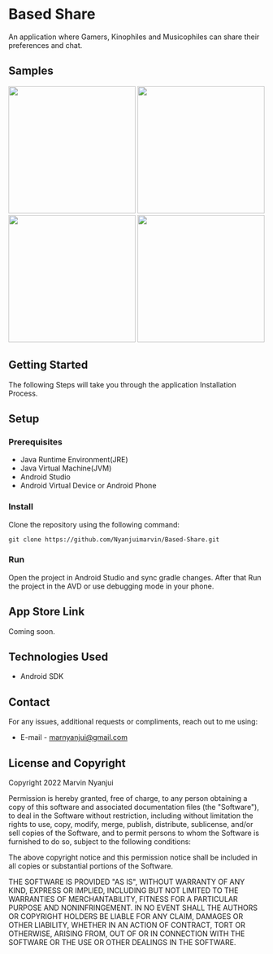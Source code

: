 # Based Share
An application where Gamers, Kinophiles and Musicophiles can share their preferences and chat.

## Samples

<img src="https://github.com/Nyanjuimarvin/Based-Share/blob/master/Screens/image.png"  height="250" />

<img src="https://github.com/Nyanjuimarvin/Based-Share/blob/master/Screens/image%20(1).png"  height="250" />

<img src="https://github.com/Nyanjuimarvin/Based-Share/blob/master/Screens/image%20(2).png"  height="250" />

<img src="https://github.com/Nyanjuimarvin/Based-Share/blob/master/Screens/image%20(4).png"  height="250" />

## Getting Started

The following Steps will take you through the application Installation Process.

## Setup
### Prerequisites
- Java Runtime Environment(JRE)
- Java Virtual Machine(JVM)
- Android Studio
- Android Virtual Device or Android Phone

### Install

Clone the repository using the following command:
```
git clone https://github.com/Nyanjuimarvin/Based-Share.git
```

### Run
Open the project in Android Studio and sync gradle changes. After that Run the project in  the AVD or use debugging mode in your phone.


## App Store Link
Coming soon.

## Technologies Used
- Android SDK
## Contact
For any issues, additional requests or compliments, reach out to me using:
* E-mail - marnyanjui@gmail.com



## License and Copyright

Copyright 2022 Marvin Nyanjui

Permission is hereby granted, free of charge, to any person obtaining a copy of this software and associated documentation files (the "Software"), to deal in the Software without restriction, including without limitation the rights to use, copy, modify, merge, publish, distribute, sublicense, and/or sell copies of the Software, and to permit persons to whom the Software is furnished to do so, subject to the following conditions:

The above copyright notice and this permission notice shall be included in all copies or substantial portions of the Software.

THE SOFTWARE IS PROVIDED "AS IS", WITHOUT WARRANTY OF ANY KIND, EXPRESS OR IMPLIED, INCLUDING BUT NOT LIMITED TO THE WARRANTIES OF MERCHANTABILITY, FITNESS FOR A PARTICULAR PURPOSE AND NONINFRINGEMENT. IN NO EVENT SHALL THE AUTHORS OR COPYRIGHT HOLDERS BE LIABLE FOR ANY CLAIM, DAMAGES OR OTHER LIABILITY, WHETHER IN AN ACTION OF CONTRACT, TORT OR OTHERWISE, ARISING FROM, OUT OF OR IN CONNECTION WITH THE SOFTWARE OR THE USE OR OTHER DEALINGS IN THE SOFTWARE.